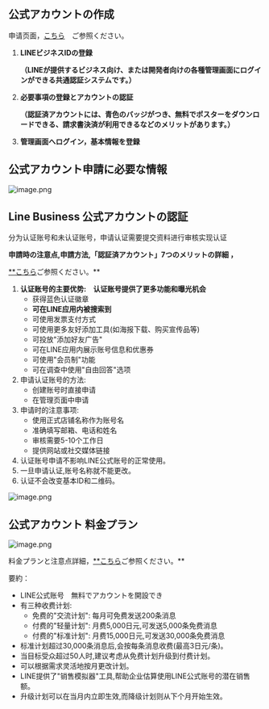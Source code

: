 ## 公式アカウントの作成

申请页面，[こちら](https://entry.line.biz/start/jp/?_gl=1*1p0aty5*_ga*MTYyMjE0MzY4NC4xNzI3NDA0MzM2*_ga_LRN9K71PXW*MTcyNzQxMjIwNC4yLjEuMTcyNzQxMzA2Mi40Ny4wLjA.*_gcl_au*Mjg1ODE1NTMzLjE3Mjc0MDQzMzc.)　ご参照ください。

1. **LINEビジネスIDの登録**
    
    **（LINEが提供するビジネス向け、または開発者向けの各種管理画面にログインができる共通認証システムです。）**
    
2. **必要事項の登録とアカウントの認証**
    
    **（認証済アカウントには、青色のバッジがつき、無料でポスターをダウンロードできる、請求書決済が利用できるなどのメリットがあります。）**
    
3. **管理画面へログイン，基本情報を登録**

## 公式アカウント申請に必要な情報

![image.png](https://prod-files-secure.s3.us-west-2.amazonaws.com/07bde67b-a0c8-4840-9fdd-11a4fb512fc3/253bc9b9-e345-4d02-9f06-aa206d473d90/image.png)

## Line Business 公式アカウントの認証

分为认证账号和未认证账号，申请认证需要提交资料进行审核实现认证

**申請時の注意点,申請方法,「認証済アカウント」7つのメリットの詳細 ，**

[**こちら](https://www.lycbiz.com/jp/service/line-official-account/verified-account/?_gl=1*qit5yj*_gcl_aw*R0NMLjE3Mjc0MDMyNzQuQ2owS0NRandqTlMzQmhDaEFSSXNBT3hCTTZwZlE2dGRaZEFEY3RmcUFxcjRNZnA5ZDRILVJMWU93UUNmWXZSdGZxdGN3Rm9VamhBcGpWY2FBaDYtRUFMd193Y0I.*_gcl_au*NjIyODAzOTM1LjE3Mjc0MDAxMzM.*_ga*MTc0MzMxNjI1Ni4xNzI3NDAwMTMy*_ga_3ZNKEDC2XK*MTcyNzQwMTk2Ni4yLjEuMTcyNzQwMzI3My41OC4wLjA.)ご参照ください。**

1. **认证账号的主要优势:　认证账号提供了更多功能和曝光机会**
    - 获得蓝色认证徽章
    - **可在LINE应用内被搜索到**
    - 可使用发票支付方式
    - 可使用更多友好添加工具(如海报下载、购买宣传品等)
    - 可投放"添加好友广告"
    - 可在LINE应用内展示账号信息和优惠券
    - 可使用"会员制"功能
    - 可在调查中使用"自由回答"选项
2. 申请认证账号的方法:
    - 创建账号时直接申请
    - 在管理页面中申请
3. 申请时的注意事项:
    - 使用正式店铺名称作为账号名
    - 准确填写邮箱、电话和姓名
    - 审核需要5-10个工作日
    - 提供网站或社交媒体链接
4. 认证账号申请不影响LINE公式账号的正常使用。
5. 一旦申请认证,账号名称就不能更改。
6. 认证不会改变基本ID和二维码。

![image.png](https://prod-files-secure.s3.us-west-2.amazonaws.com/07bde67b-a0c8-4840-9fdd-11a4fb512fc3/18e476cd-d4c6-4dfd-b783-dbf1b0e2288f/image.png)

## 公式アカウント 料金プラン

![image.png](https://prod-files-secure.s3.us-west-2.amazonaws.com/07bde67b-a0c8-4840-9fdd-11a4fb512fc3/813a08f9-1a48-4f05-9518-2fcfb05e2fe9/image.png)

料金プランと注意点詳細，[**こちら](https://www.lycbiz.com/jp/column/line-official-account/technique/20200204/?_gl=1*qit5yj*_gcl_aw*R0NMLjE3Mjc0MDMyNzQuQ2owS0NRandqTlMzQmhDaEFSSXNBT3hCTTZwZlE2dGRaZEFEY3RmcUFxcjRNZnA5ZDRILVJMWU93UUNmWXZSdGZxdGN3Rm9VamhBcGpWY2FBaDYtRUFMd193Y0I.*_gcl_au*NjIyODAzOTM1LjE3Mjc0MDAxMzM.*_ga*MTc0MzMxNjI1Ni4xNzI3NDAwMTMy*_ga_3ZNKEDC2XK*MTcyNzQwMTk2Ni4yLjEuMTcyNzQwMzI3My41OC4wLjA.)ご参照ください。**

要約：

- LINE公式账号　無料でアカウントを開設でき
- 有三种收费计划:
    - 免费的"交流计划": 每月可免费发送200条消息
    - 付费的"轻量计划": 月费5,000日元,可发送5,000条免费消息
    - 付费的"标准计划": 月费15,000日元,可发送30,000条免费消息
- 标准计划超过30,000条消息后,会按每条消息收费(最高3日元/条)。
- 当目标受众超过50人时,建议考虑从免费计划升级到付费计划。
- 可以根据需求灵活地按月更改计划。
- LINE提供了"销售模拟器"工具,帮助企业估算使用LINE公式账号的潜在销售额。
- 升级计划可以在当月内立即生效,而降级计划则从下个月开始生效。